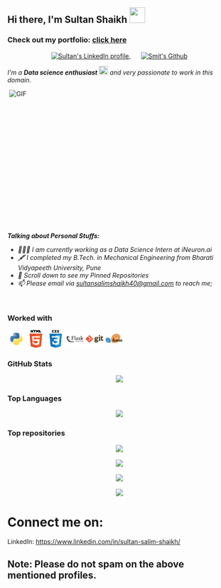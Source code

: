 ## Hi there, I'm Sultan Shaikh <img src="https://raw.githubusercontent.com/TheDudeThatCode/TheDudeThatCode/master/Assets/Hi.gif" width=35 height=35> 

<h3>Check out my portfolio: <a href="https://sultan-salim-shaikh.github.io/Portfolio/"</a> click here</h3>


<p align="center">
      <a href="https://www.linkedin.com/in/sultan-salim-shaikh/">
        <img align="center" alt="Sultan's LinkedIn profile" width="22px" src="https://cdn.jsdelivr.net/npm/simple-icons@v3/icons/linkedin.svg"/>
      </a>&nbsp;&nbsp;&nbsp;&nbsp;&nbsp;
      <a href="https://github.com/Sultan-Salim-Shaikh">
        <img align="center" alt="Smit's Github" width="22px" src="https://cdn.jsdelivr.net/npm/simple-icons@v3/icons/github.svg" />
      </a>
 	</p>


<p>
  <em>
    I'm a <b>Data science enthusiast</b> <img src="https://raw.githubusercontent.com/TheDudeThatCode/TheDudeThatCode/master/Assets/Medal.gif" width=20 height=20> and very passionate to work in this domain.
  </em>
 </p>

<img align="right" alt="GIF" src="https://github.com/abhisheknaiidu/abhisheknaiidu/blob/master/code.gif?raw=true" width="500" height="320" />

<em>
  
**Talking about Personal Stuffs:**

- 👨🏽‍💻 I am currently working as a Data Science Intern at iNeuron.ai
- 🖋️  I completed my B.Tech. in Mechanical Engineering from Bharati Vidyapeeth University, Pune
- 📌 Scroll down to see my Pinned Repositories
- 📫 Please email via sultansalimshaikh40@gmail.com to reach me;
<br/> 
</em>

### Worked with 

<code><img height="40" src="https://raw.githubusercontent.com/github/explore/80688e429a7d4ef2fca1e82350fe8e3517d3494d/topics/python/python.png" title="python"></code>
<code><img height="40" src="https://raw.githubusercontent.com/github/explore/80688e429a7d4ef2fca1e82350fe8e3517d3494d/topics/html/html.png" title="html"></code>
<code><img height="40" src="https://raw.githubusercontent.com/github/explore/80688e429a7d4ef2fca1e82350fe8e3517d3494d/topics/css/css.png" title="css"></code>
<code><img height="40" src="https://raw.githubusercontent.com/github/explore/80688e429a7d4ef2fca1e82350fe8e3517d3494d/topics/flask/flask.png" title="flask"></code>
<code><img height="40" src="https://raw.githubusercontent.com/github/explore/80688e429a7d4ef2fca1e82350fe8e3517d3494d/topics/git/git.png" title="git"></code>
<code><img height="40" src="https://raw.githubusercontent.com/github/explore/80688e429a7d4ef2fca1e82350fe8e3517d3494d/topics/scikit-learn/scikit-learn.png" title="sklearn"></code>

### GitHub Stats

<p align="center">
  <a href = "https://github.com/Sultan-Salim-Shaikh">
<img src="https://github-readme-stats-aj8vj7k8x.vercel.app/api?username=Sultan-Salim-Shaikh&show_icons=true&title_color=ffc857&icon_color=8ac926&text_color=daf7dc&bg_color=151515&count_private=true&include_all_commits=true">
  </a>
 </p>
 
### Top Languages

<p align="center">
<a href = "https://github.com/Sultan-Salim-Shaikh">
  <img src="https://github-readme-stats-aj8vj7k8x.vercel.app/api/top-langs/?username=Sultan-Salim-Shaikh&layout=compact&title_color=ffc857&icon_color=8ac926&text_color=daf7dc&bg_color=151515&card_width=400">
</a>
</p>

### Top repositories


<p align="center">
  <a href = "https://github.com/Sultan-Salim-Shaikh/Heart_Disease_Diagnostic_Analysis">
<img src="https://github-readme-stats-aj8vj7k8x.vercel.app/api/pin/?username=Sultan-Salim-Shaikh&repo=Heart_Disease_Diagnostic_Analysis&title_color=fff&icon_color=79ff97&text_color=9f9f9f&bg_color=151515">
  </a>
</p>

<p align="center">
  <a href="https://github.com/Sultan-Salim-Shaikh/Flipkart_Review_Scrapper">
  <img src="https://github-readme-stats-aj8vj7k8x.vercel.app/api/pin/?username=Sultan-Salim-Shaikh&repo=Flipkart_review_scrapper&title_color=fff&icon_color=79ff97&text_color=9f9f9f&bg_color=151515">
  </a>
  </p>

<p align="center">
  <a href="https://github.com/Sultan-Salim-Shaikh/KPMG_virtual_internship">
  <img src="https://github-readme-stats-aj8vj7k8x.vercel.app/api/pin/?username=Sultan-Salim-Shaikh&repo=KPMG_virtual_internship&title_color=fff&icon_color=79ff97&text_color=9f9f9f&bg_color=151515">
  </a>
  </p>

<p align="center">
  <a href = "https://github.com/Sultan-Salim-Shaikh/Student-Percentage-Prediction">
<img src="https://github-readme-stats-aj8vj7k8x.vercel.app/api/pin/?username=Sultan-Salim-Shaikh&repo=Student-Percentage-Prediction&title_color=fff&icon_color=79ff97&text_color=9f9f9f&bg_color=151515">
  </a>
</p>


# Connect me on:
LinkedIn: https://www.linkedin.com/in/sultan-salim-shaikh/

## Note: Please do not spam on the above mentioned profiles.

